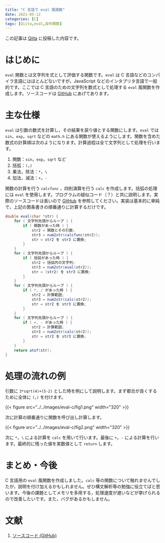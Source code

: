 ```yaml
---
title: "C 言語で eval 風関数"
date: 2021-05-12
categories: [C]
tags: [Qiita,eval,自作関数]
---
```


この記事は [Qiita](https://qiita.com/Butty256/items/09fa042e94907a232c57) に投稿した内容です。

# はじめに

`eval` 関数とは文字列を式として評価する関数です。`eval` は C 言語などのコンパイラ言語にはほとんどないですが，JavaScript などのインタプリタ言語で一般的です。ここでは C 言語のための文字列を数式として処理する `eval` 風関数を作成します。ソースコードは [GitHub](https://github.com/Butty256/eval) にあげてあります。

# 主な仕様

`eval` は引数の数式を計算し，その結果を戻り値とする関数にします。`eval` では `sin`，`exp`，`sqrt` などの `math.h` にある関数が使えるようにします。関数を含めた数式の計算順は次のようになります。計算過程は全て文字列として処理を行います。

1. 関数：`sin`，`exp`，`sqrt` など
1. 括弧：`(`，`)`
1. 乗法，除法：`*`，`\`
1. 加法，減法：`+`，`-`

関数の計算を行う `calcfunc` ，四則演算を行う `calc` を作成します。括弧の処理には `eval` を使用します。プログラムの疑似コード（？）と共に説明します。実際のソースコードは長いので [GitHub](https://github.com/Butty256/eval) を参照してください。実装は基本的に単純で，上記の箇条書きの順番通りに計算するだけです。

<!-- 本当は c だけど日本語がいい感じに表示されるように java にしている -->
```java
double eval(char *str) {
	for ( 文字列先頭からループ ) {
		if ( 関数があった時 ) {
			str2 = 関数とその引数;
			str3 = num2str(calcfunc(str2));
			str = str2 を str3 に置換;
		}
	}
	for ( 文字列先頭からループ ) {
		if ( 括弧があった時 ) {
			str2 = 括弧内の文字列;
			str3 = num2str(eval(str2));
			str = (str2) を str3 に置換;
		}
	}
	for ( 文字列先頭からループ ) {
		if ( *, / があった時 ) {
			str2 = 計算範囲;
			str3 = num2str(calc(str2));
			str = str2 を str3 に置換;
		}
	}
	for ( 文字列先頭からループ ) {
		if ( +, - があった時 ) {
			str2 = 計算範囲;
			str3 = num2str(calc(str2));
			str = str2 を str3 に置換;
		}
	}
	return atof(str);
}
```

# 処理の流れの例

引数に `3*sqrt(4)+(5-2)` とした時を例にして説明します。まず都合が良くするために全体に `(`，`)` を付けます。

{{< figure src="../../images/eval-c/fig1.png" width="320" >}}

次に計算の順番通りに関数を呼び出し計算します。

{{< figure src="../../images/eval-c/fig2.png" width="320" >}}

次に `*`，`\` による計算を `calc` を用いて行います。最後に `+`，`-` による計算を行います。最終的に残った値を実数値として `return` します。

# まとめ・今後

C 言語用の `eval` 風関数を作成しました。`calc` 等の関数について触れませんでしたが，説明を付け加えるかもしれません。ぜひ構文解析等の勉強に役立てばと思います。今後の課題としてメモリを多用する，処理速度が遅いなどが挙げられるので改善したいです。また，バグがあるかもしません。

# 文献

1. [ソースコード (GitHub)](https://github.com/Butty256/eval)

